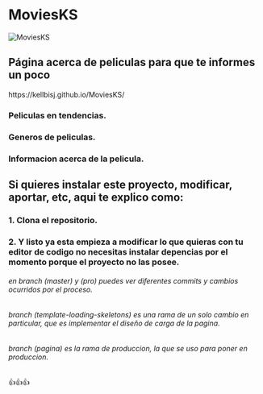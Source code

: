 # MoviesKS

![MoviesKS](./styles/2024-06-03%2008-09-02.gif)

<h2>Página acerca de peliculas para que te informes un poco</h2>

<p>https://kellbisj.github.io/MoviesKS/</p>

<h3>Peliculas en tendencias.</h3>
<h3>Generos de peliculas.</h3>
<h3>Informacion acerca de la pelicula.</h3>

<h2>Si quieres instalar este proyecto, modificar, aportar, etc, aqui te explico como:</h2>
<h3>1. Clona el repositorio.</h3>
<h3>2. Y listo ya esta empieza a modificar lo que quieras con tu editor de codigo no necesitas instalar depencias por el momento porque el proyecto no las posee.</h3>


<h6>en branch (master) y (pro) puedes ver diferentes commits y cambios ocurridos por el proceso.</h6>
<h6>branch (template-loading-skeletons) es una rama de un solo cambio en particular, que es implementar el diseño de carga de la pagina.</h6>
<h6>branch (pagina) es la rama de produccion, la que se uso para poner en produccion.</h6>

👍👍👍
